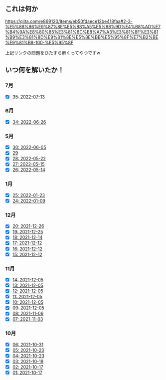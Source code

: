 ## これは何か

https://qiita.com/e869120/items/eb50fdaece12be418faa#2-3-%E5%88%86%E9%87%8E%E5%88%A5%E5%88%9D%E4%B8%AD%E7%B4%9A%E8%80%85%E3%81%8C%E8%A7%A3%E3%81%8F%E3%81%B9%E3%81%8D%E9%81%8E%E5%8E%BB%E5%95%8F%E7%B2%BE%E9%81%B8-100-%E5%95%8F

上記リンクの問題をひたすら解くってやつですw

## いつ何を解いたか！

### 7月

- [x] [35: 2022-07-13](./35/thirty-five.py)

### 6月

- [x] [34: 2022-06-26](./34/thirty-four.py)

### 5月

- [x] [30: 2022-06-05](./30/thirty.py)
- [x] [29](./29/twenty-nine.py)
- [x] [28: 2022-05-22](./28/twenty-eight-two.py)
- [x] [27: 2022-05-15](./27/twenty-seven.py)
- [x] [26: 2022-05-14](./26/twenty-six.py)

### 1月

- [x] [25: 2022-01-23](./25/twenty_five.py)
- [x] [24: 2022-01-09](./24/twenty_four.py)

### 12月

- [x] [20: 2021-12-26](./20/twenty.py)
- [x] [19: 2021-12-25](./19/nineteen.py)
- [x] [18: 2021-12-14](./18/eighteen.py)
- [x] [17: 2021-12-12](./17/seventeen.py)
- [x] [16: 2021-12-12](./16/sixteen.py)
- [x] [15: 2021-12-12](./15/fifteen.py)

### 11月

- [x] [14: 2021-12-05](./14/fourteen.py)
- [x] [13: 2021-12-05](./13/thirteen.py)
- [x] [12: 2021-12-05](./12/twelve.py)
- [x] [11: 2021-12-05](./11/eleven.py)
- [x] [10: 2021-12-05](./10/ten.py)
- [x] [09: 2021-12-05](./9/nine.py)
- [x] [08: 2021-11-06](./8/eight.py)
- [x] [07: 2021-11-03](./7/seven.py)

### 10月

- [x] [06: 2021-10-31](./6/six.py)
- [x] [05: 2021-10-23](./5/five.py)
- [x] [04: 2021-10-23](./4/four.py)
- [x] [03: 2021-10-18](./3/three.py)
- [x] [02: 2021-10-17](./2/two.py)
- [x] [01: 2021-10-17](./1/one.py)
